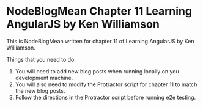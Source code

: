 NodeBlogMean Chapter 11 Learning AngularJS by Ken Williamson
==============

This is NodeBlogMean written for chapter 11 of Learning AngularJS by Ken Williamson.

Things that you need to do:
1. You will need to add new blog posts when running locally on you development machine. 
2. You will also need to modify the Protractor script for chapter 11 to match the new blog posts.
2. Follow the directions in the Protractor script before running e2e testing.




